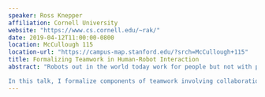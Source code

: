 ```yaml
---
speaker: Ross Knepper
affiliation: Cornell University
website: "https://www.cs.cornell.edu/~rak/"
date: 2019-04-12T11:00:00-0800
location: McCullough 115
location-url: "https://campus-map.stanford.edu/?srch=McCullough+115"
title: Formalizing Teamwork in Human-Robot Interaction
abstract: "Robots out in the world today work for people but not with people. Before robots can work closely with ordinary people as part of a human-robot team in a home or office setting, robots need the ability to acquire a new mix of functional and social skills. Working with people requires a shared understanding of the task, capabilities, intentions, and background knowledge. For robots to act jointly as part of a team with people, they must engage in collaborative planning, which involves forming a consensus through an exchange of information about goals, capabilities, and partial plans. Often, much of this information is conveyed through implicit communication.

In this talk, I formalize components of teamwork involving collaboration, communication, and representation. I illustrate how these concepts interact in the application of social navigation, which I argue is a first-class example of teamwork. In this setting, participants must avoid collision by legibly conveying intended passing sides via nonverbal cues like path shape. A topological representation using the braid groups enables the robot to reason about a small enumerable set of passing outcomes. I show how implicit communication of topological group plans achieves rapid covergence to a group consensus, and how a robot in the group can deliberately influence the ultimate outcome to maximize joint performance, yielding pedestrian comfort with the robot."
---
```

